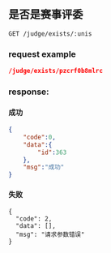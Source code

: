 ## 是否是赛事评委

```
GET /judge/exists/:unis
```

### request example
```json
/judge/exists/pzcrf0b8mlrc
```

### response:
#### 成功
```json
{
    "code":0,
    "data":{
        "id":363
    },
    "msg":"成功"
}
```
#### 失败
```
{
  "code": 2,
  "data": [],
  "msg": "请求参数错误"
}
```